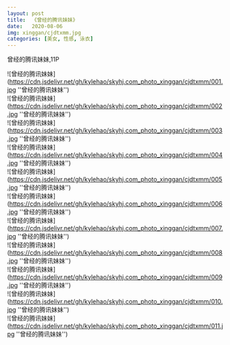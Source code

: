 ```yaml
---
layout: post
title:  《曾经的腾讯妹妹》
date:   2020-08-06
img: xinggan/cjdtxmm.jpg
categories: [美女, 性感, 泳衣]
---
```


曾经的腾讯妹妹,11P

![曾经的腾讯妹妹](https://cdn.jsdelivr.net/gh/kylehao/skyhj.com_photo_xinggan/cjdtxmm/001.jpg ''曾经的腾讯妹妹'') <br>
![曾经的腾讯妹妹](https://cdn.jsdelivr.net/gh/kylehao/skyhj.com_photo_xinggan/cjdtxmm/002.jpg ''曾经的腾讯妹妹'') <br>
![曾经的腾讯妹妹](https://cdn.jsdelivr.net/gh/kylehao/skyhj.com_photo_xinggan/cjdtxmm/003.jpg ''曾经的腾讯妹妹'') <br>
![曾经的腾讯妹妹](https://cdn.jsdelivr.net/gh/kylehao/skyhj.com_photo_xinggan/cjdtxmm/004.jpg ''曾经的腾讯妹妹'') <br>
![曾经的腾讯妹妹](https://cdn.jsdelivr.net/gh/kylehao/skyhj.com_photo_xinggan/cjdtxmm/005.jpg ''曾经的腾讯妹妹'') <br>
![曾经的腾讯妹妹](https://cdn.jsdelivr.net/gh/kylehao/skyhj.com_photo_xinggan/cjdtxmm/006.jpg ''曾经的腾讯妹妹'') <br>
![曾经的腾讯妹妹](https://cdn.jsdelivr.net/gh/kylehao/skyhj.com_photo_xinggan/cjdtxmm/007.jpg ''曾经的腾讯妹妹'') <br>
![曾经的腾讯妹妹](https://cdn.jsdelivr.net/gh/kylehao/skyhj.com_photo_xinggan/cjdtxmm/008.jpg ''曾经的腾讯妹妹'') <br>
![曾经的腾讯妹妹](https://cdn.jsdelivr.net/gh/kylehao/skyhj.com_photo_xinggan/cjdtxmm/009.jpg ''曾经的腾讯妹妹'') <br>
![曾经的腾讯妹妹](https://cdn.jsdelivr.net/gh/kylehao/skyhj.com_photo_xinggan/cjdtxmm/010.jpg ''曾经的腾讯妹妹'') <br>
![曾经的腾讯妹妹](https://cdn.jsdelivr.net/gh/kylehao/skyhj.com_photo_xinggan/cjdtxmm/011.jpg ''曾经的腾讯妹妹'') <br>
